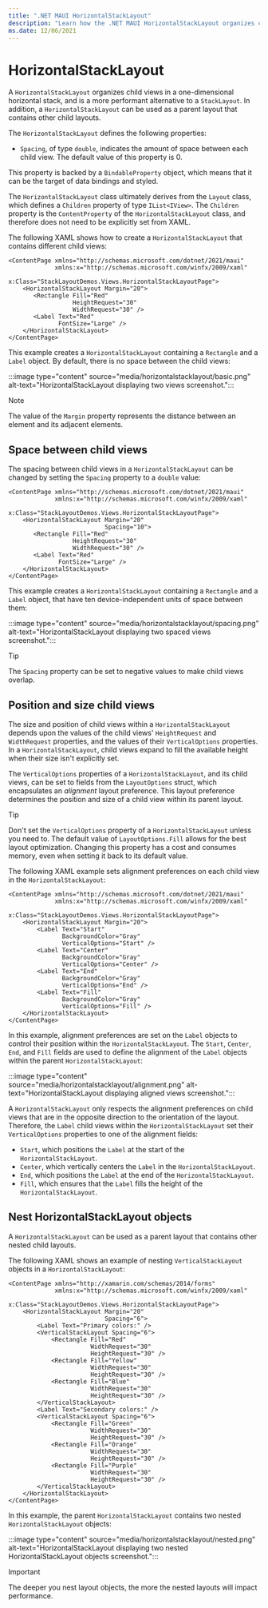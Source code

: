 ```yaml
---
title: ".NET MAUI HorizontalStackLayout"
description: "Learn how the .NET MAUI HorizontalStackLayout organizes child views in a one-dimensional horizontal stack."
ms.date: 12/06/2021
---
```


# HorizontalStackLayout

A `HorizontalStackLayout` organizes child views in a one-dimensional horizontal stack, and is a more performant alternative to a `StackLayout`. In addition, a `HorizontalStackLayout` can be used as a parent layout that contains other child layouts.

The `HorizontalStackLayout` defines the following properties:

- `Spacing`, of type `double`, indicates the amount of space between each child view. The default value of this property is 0.

This property is backed by a `BindableProperty` object, which means that it can be the target of data bindings and styled.

The `HorizontalStackLayout` class ultimately derives from the `Layout` class, which defines a `Children` property of type `IList<IView>`. The `Children` property is the `ContentProperty` of the `HorizontalStackLayout` class, and therefore does not need to be explicitly set from XAML.

<!--
> [!TIP]
> To obtain the best possible layout performance, follow the guidelines at [Optimize layout performance](~/xamarin-forms/deploy-test/performance.md#optimize-layout-performance).
-->

The following XAML shows how to create a `HorizontalStackLayout` that contains different child views:

```xaml
<ContentPage xmlns="http://schemas.microsoft.com/dotnet/2021/maui"
             xmlns:x="http://schemas.microsoft.com/winfx/2009/xaml"
             x:Class="StackLayoutDemos.Views.HorizontalStackLayoutPage">
    <HorizontalStackLayout Margin="20">
       <Rectangle Fill="Red"
                  HeightRequest="30"
                  WidthRequest="30" />
       <Label Text="Red"
              FontSize="Large" />
    </HorizontalStackLayout>
</ContentPage>
```

This example creates a `HorizontalStackLayout` containing a `Rectangle` and a `Label` object. By default, there is no space between the child views:

:::image type="content" source="media/horizontalstacklayout/basic.png" alt-text="HorizontalStackLayout displaying two views screenshot.":::

> [!NOTE]
> The value of the `Margin` property represents the distance between an element and its adjacent elements. <!--For more information, see [Margin and Padding](margin-and-padding.md).-->

## Space between child views

The spacing between child views in a `HorizontalStackLayout` can be changed by setting the `Spacing` property to a `double` value:

```xaml
<ContentPage xmlns="http://schemas.microsoft.com/dotnet/2021/maui"
             xmlns:x="http://schemas.microsoft.com/winfx/2009/xaml"
             x:Class="StackLayoutDemos.Views.HorizontalStackLayoutPage">
    <HorizontalStackLayout Margin="20"
                           Spacing="10">
       <Rectangle Fill="Red"
                  HeightRequest="30"
                  WidthRequest="30" />
       <Label Text="Red"
              FontSize="Large" />
    </HorizontalStackLayout>
</ContentPage>
```

This example creates a `HorizontalStackLayout` containing a `Rectangle` and a `Label` object, that have ten device-independent units of space between them:

:::image type="content" source="media/horizontalstacklayout/spacing.png" alt-text="HorizontalStackLayout displaying two spaced views screenshot.":::

> [!TIP]
> The `Spacing` property can be set to negative values to make child views overlap.

## Position and size child views

The size and position of child views within a `HorizontalStackLayout` depends upon the values of the child views' `HeightRequest` and `WidthRequest` properties, and the values of their `VerticalOptions` properties. In a `HorizontalStackLayout`, child views expand to fill the available height when their size isn't explicitly set.

The `VerticalOptions` properties of a `HorizontalStackLayout`, and its child views, can be set to fields from the `LayoutOptions` struct, which encapsulates an *alignment* layout preference. This layout preference determines the position and size of a child view within its parent layout.

> [!TIP]
> Don't set the `VerticalOptions` property of a `HorizontalStackLayout` unless you need to. The default value of `LayoutOptions.Fill` allows for the best layout optimization. Changing this property has a cost and consumes memory, even when setting it back to its default value.

The following XAML example sets alignment preferences on each child view in the `HorizontalStackLayout`:

```xaml
<ContentPage xmlns="http://schemas.microsoft.com/dotnet/2021/maui"
             xmlns:x="http://schemas.microsoft.com/winfx/2009/xaml"
             x:Class="StackLayoutDemos.Views.HorizontalStackLayoutPage">
    <HorizontalStackLayout Margin="20">
        <Label Text="Start"
               BackgroundColor="Gray"
               VerticalOptions="Start" />
        <Label Text="Center"
               BackgroundColor="Gray"
               VerticalOptions="Center" />
        <Label Text="End"
               BackgroundColor="Gray"
               VerticalOptions="End" />
        <Label Text="Fill"
               BackgroundColor="Gray"
               VerticalOptions="Fill" />
    </HorizontalStackLayout>
</ContentPage>
```

In this example, alignment preferences are set on the `Label` objects to control their position within the `HorizontalStackLayout`. The `Start`, `Center`, `End`, and `Fill` fields are used to define the alignment of the `Label` objects within the parent `HorizontalStackLayout`:

:::image type="content" source="media/horizontalstacklayout/alignment.png" alt-text="HorizontalStackLayout displaying aligned views screenshot.":::

A `HorizontalStackLayout` only respects the alignment preferences on child views that are in the opposite direction to the orientation of the layout. Therefore, the `Label` child views within the `HorizontalStackLayout` set their `VerticalOptions` properties to one of the alignment fields:

- `Start`, which positions the `Label` at the start of the `HorizontalStackLayout`.
- `Center`, which vertically centers the `Label` in the `HorizontalStackLayout`.
- `End`, which positions the `Label` at the end of the `HorizontalStackLayout`.
- `Fill`, which ensures that the `Label` fills the height of the `HorizontalStackLayout`.

<!--
For more information about alignment, see [Layout Options in .NET MAUI](layout-options.md).
-->

## Nest HorizontalStackLayout objects

A `HorizontalStackLayout` can be used as a parent layout that contains other nested child layouts.

The following XAML shows an example of nesting `VerticalStackLayout` objects in a `HorizontalStackLayout`:

```xaml
<ContentPage xmlns="http://xamarin.com/schemas/2014/forms"
             xmlns:x="http://schemas.microsoft.com/winfx/2009/xaml"
             x:Class="StackLayoutDemos.Views.HorizontalStackLayoutPage">
    <HorizontalStackLayout Margin="20"
                           Spacing="6">
        <Label Text="Primary colors:" />
        <VerticalStackLayout Spacing="6">
            <Rectangle Fill="Red"
                       WidthRequest="30"
                       HeightRequest="30" />
            <Rectangle Fill="Yellow"
                       WidthRequest="30"
                       HeightRequest="30" />
            <Rectangle Fill="Blue"
                       WidthRequest="30"
                       HeightRequest="30" />
        </VerticalStackLayout>
        <Label Text="Secondary colors:" />
        <VerticalStackLayout Spacing="6">
            <Rectangle Fill="Green"
                       WidthRequest="30"
                       HeightRequest="30" />
            <Rectangle Fill="Orange"
                       WidthRequest="30"
                       HeightRequest="30" />
            <Rectangle Fill="Purple"
                       WidthRequest="30"
                       HeightRequest="30" />
        </VerticalStackLayout>
    </HorizontalStackLayout>
</ContentPage>
```

In this example, the parent `HorizontalStackLayout` contains two nested `HorizontalStackLayout` objects:

:::image type="content" source="media/horizontalstacklayout/nested.png" alt-text="HorizontalStackLayout displaying two nested HorizontalStackLayout objects screenshot.":::

> [!IMPORTANT]
> The deeper you nest layout objects, the more the nested layouts will impact performance. <!--For more information, see [Choose the correct layout](~/xamarin-forms/deploy-test/performance.md#choose-the-correct-layout). -->
